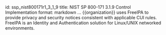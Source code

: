 id: ssp_nist800171r1_3_1_9
title: NIST SP 800-171 3.1.9 Control Implementation
format: markdown
...
{{organization}} uses FreeIPA to provide privacy and security notices consistent with
applicable CUI rules. FreeIPA is an Identity and Authentication solution for Linux/UNIX networked environments.

